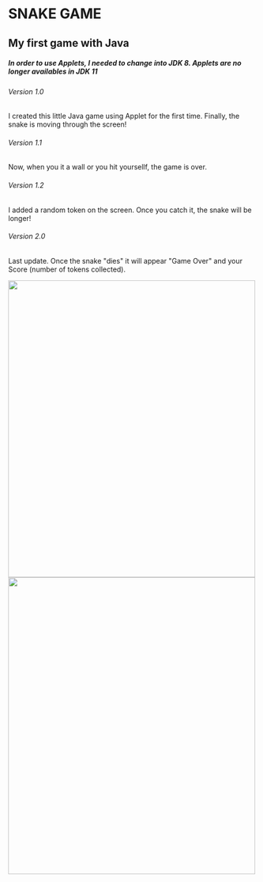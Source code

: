 <h1> SNAKE GAME </h1>

<h2> My first game with Java </h2>

<h5> In order to use Applets, I needed to change into JDK 8. Applets are no longer availables in JDK 11</h5>

<h6>Version 1.0</h6>
<p>I created this little Java game using Applet for the first time. Finally, the snake is moving through the screen!</p>


<h6>Version 1.1</h6>
<p>Now, when you it a wall or you hit yoursellf, the game is over.</p>

<h6>Version 1.2</h6>
<p>I added a random token on the screen. Once you catch it, the snake will be longer!</p>

<h6>Version 2.0</h6>
<p>Last update. Once the snake "dies" it will appear "Game Over" and your Score (number of tokens collected).</p>


<img src="https://i.ibb.co/JphTkV8/Captura-de-pantalla-2020-09-30-a-las-17-05-11.png" alt="" width="500" height="600">
<img src="https://i.ibb.co/Bs723yV/Captura-de-pantalla-2020-09-30-a-las-17-05-41.png" alt="" width="500" height="600">
